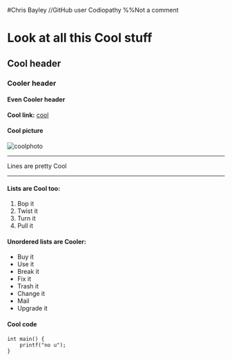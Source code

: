 #Chris Bayley
//GitHub user Codiopathy
%%Not a comment

# Look at all this Cool stuff

## Cool header

### Cooler header

#### Even Cooler header

**Cool link:** [cool](http://www.cool.com/)

#### Cool picture

![coolphoto](../images/hellacool.jpg)

* * *
Lines are pretty Cool
* * * 

#### Lists are Cool too:  

1. Bop it
2. Twist it
3. Turn it
4. Pull it


#### Unordered lists are Cooler:   

- Buy it
- Use it
- Break it
- Fix it
- Trash it
- Change it 
- Mail
- Upgrade it

#### Cool code

	int main() {
		printf("no u");
	}
	